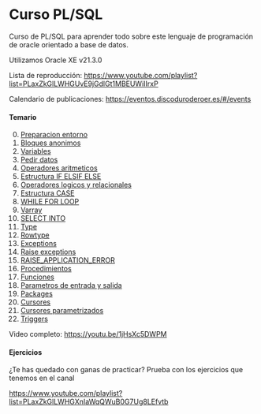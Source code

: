 # Curso PL/SQL

Curso de PL/SQL para aprender todo sobre este lenguaje de programación de oracle orientado a base de datos.

Utilizamos Oracle XE v21.3.0

Lista de reproducción: https://www.youtube.com/playlist?list=PLaxZkGlLWHGUvE9jGdlGt1MBEUWiIIrxP

Calendario de publicaciones: https://eventos.discoduroderoer.es/#/events

#### Temario

0. [Preparacion entorno](https://youtu.be/YHh16KbBulo)
1. [Bloques anonimos](https://youtu.be/5SKqXKk8DN4)
2. [Variables](https://youtu.be/3oStXf-pm64)
3. [Pedir datos](https://youtu.be/ck08UMeqix8)
4. [Operadores aritmeticos](https://youtu.be/IACPLldMBJQ)
5. [Estructura IF ELSIF ELSE](https://youtu.be/5_EjXsXL_fo)
6. [Operadores logicos y relacionales](https://youtu.be/-731ihy0Uqw)
7. [Estructura CASE](https://youtu.be/fn6C8XF7UeY)
8. [WHILE FOR LOOP](https://youtu.be/WgpM06NF5Hw)
9. [Varray](https://youtu.be/_sfIUcsUolc)
10. [SELECT INTO](https://youtu.be/X-XoLDE1V_8)
11. [Type](https://youtu.be/PrUrGFHN24k)
12. [Rowtype](https://youtu.be/695hz8AbQYc)
13. [Exceptions](https://youtu.be/9hFf7iF7uNk)
14. [Raise exceptions](https://youtu.be/Z6Fk11KzJws)
15. [RAISE_APPLICATION_ERROR](https://youtu.be/YKG65jAfN5o)
16. [Procedimientos](https://youtu.be/Dh0i29G3sy8)
17. [Funciones](https://youtu.be/4yzjnrtPV3s)
18. [Parametros de entrada y salida](https://youtu.be/jEbjFlKzCNw)
19. [Packages](https://youtu.be/QFhkR3y9xTE)
20. [Cursores](https://youtu.be/QS1d1WuW188)
21. [Cursores parametrizados](https://youtu.be/XCEmj8yGrCM)
22. [Triggers](https://youtu.be/SatgrKT99j0)

Video completo: https://youtu.be/1jHsXc5DWPM

#### Ejercicios

¿Te has quedado con ganas de practicar? Prueba con los ejercicios que tenemos en el canal

https://www.youtube.com/playlist?list=PLaxZkGlLWHGXnIaWqQWuB0G7Ug8LEfvtb
